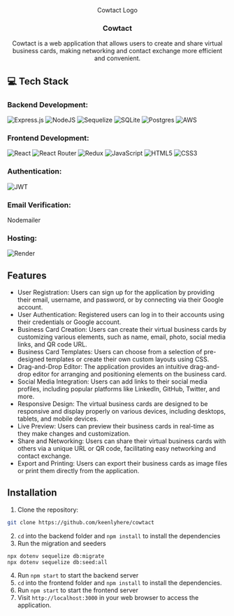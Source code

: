 <p align="center">Cowtact Logo</p>
<h3 align="center">Cowtact</h3>
<p align="center">Cowtact is a web application that allows users to create and share virtual business cards, making networking and contact exchange more efficient and convenient.</p>

## 💻 **Tech Stack**

### Backend Development:

![Express.js](https://img.shields.io/badge/express.js-%23404d59.svg?style=for-the-badge&logo=express&logoColor=%2361DAFB)
![NodeJS](https://img.shields.io/badge/node.js-6DA55F?style=for-the-badge&logo=node.js&logoColor=white)
![Sequelize](https://img.shields.io/badge/Sequelize-52B0E7?style=for-the-badge&logo=Sequelize&logoColor=white)
![SQLite](https://img.shields.io/badge/sqlite-%2307405e.svg?style=for-the-badge&logo=sqlite&logoColor=white)
![Postgres](https://img.shields.io/badge/postgres-%23316192.svg?style=for-the-badge&logo=postgresql&logoColor=white)
![AWS](https://img.shields.io/badge/AWS-%23FF9900.svg?style=for-the-badge&logo=amazon-aws&logoColor=white)

### Frontend Development:

![React](https://img.shields.io/badge/react-%2320232a.svg?style=for-the-badge&logo=react&logoColor=%2361DAFB)
![React Router](https://img.shields.io/badge/React_Router-CA4245?style=for-the-badge&logo=react-router&logoColor=white)
![Redux](https://img.shields.io/badge/redux-%23593d88.svg?style=for-the-badge&logo=redux&logoColor=white)
![JavaScript](https://img.shields.io/badge/javascript-%23323330.svg?style=for-the-badge&logo=javascript&logoColor=%23F7DF1E)
![HTML5](https://img.shields.io/badge/html5-%23E34F26.svg?style=for-the-badge&logo=html5&logoColor=white)
![CSS3](https://img.shields.io/badge/css3-%231572B6.svg?style=for-the-badge&logo=css3&logoColor=white)

### Authentication:
![JWT](https://img.shields.io/badge/JWT-black?style=for-the-badge&logo=JSON%20web%20tokens)

### Email Verification:
Nodemailer

### Hosting:
![Render](https://img.shields.io/badge/Render-%46E3B7.svg?style=for-the-badge&logo=render&logoColor=white)

## Features

- User Registration: Users can sign up for the application by providing their email, username, and password, or by connecting via their Google account.
- User Authentication: Registered users can log in to their accounts using their credentials or Google account.
- Business Card Creation: Users can create their virtual business cards by customizing various elements, such as name, email, photo, social media links, and QR code URL.
- Business Card Templates: Users can choose from a selection of pre-designed templates or create their own custom layouts using CSS.
- Drag-and-Drop Editor: The application provides an intuitive drag-and-drop editor for arranging and positioning elements on the business card.
- Social Media Integration: Users can add links to their social media profiles, including popular platforms like LinkedIn, GitHub, Twitter, and more.
- Responsive Design: The virtual business cards are designed to be responsive and display properly on various devices, including desktops, tablets, and mobile devices.
- Live Preview: Users can preview their business cards in real-time as they make changes and customization.
- Share and Networking: Users can share their virtual business cards with others via a unique URL or QR code, facilitating easy networking and contact exchange.
- Export and Printing: Users can export their business cards as image files or print them directly from the application.

## Installation

1. Clone the repository:
```sh
git clone https://github.com/keenlyhere/cowtact
```
2. `cd` into the backend folder and `npm install` to install the dependencies
3. Run the migration and seeders
```
npx dotenv sequelize db:migrate
npx dotenv sequelize db:seed:all
```
4. Run `npm start` to start the backend server
5. `cd` into the frontend folder and `npm install` to install the dependencies.
6. Run `npm start` to start the frontend server
7. Visit `http://localhost:3000` in your web browser to access the application.
